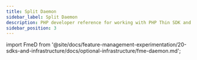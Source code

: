 ```yaml
---
title: Split Daemon
sidebar_label: Split Daemon
description: PHP developer reference for working with PHP Thin SDK and a shared local cache
sidebar_position: 3
---
```

import FmeD from '@site/docs/feature-management-experimentation/20-sdks-and-infrastructure/docs/optional-infrastructure/fme-daemon.md';

<FmeD />
